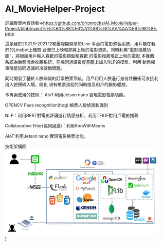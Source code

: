 # AI_MovieHelper-Project

詳細專案內容請看=>https://github.com/ortonrocks/AI_MovieHelper-Project/blob/main/%E5%B0%88%E6%A1%88%E8%AA%AA%E6%98%8E.pptx

  這是我於2021.9-2021.12和團隊開開基於Line 平台的電影整合系統，用戶能在我們的Linebot上獲取
台灣已上映和即將上映的電影資訊。同時利用“電影推薦功能”，將根據用戶輸入喜歡的電影類型和喜歡
的電影推薦現正上映的電影,本推薦系統為動態混合推薦系統，在協同過濾長度基礎上加入NLP的模型，利用
動態權重降低協同過濾的冷啟動問題。

同時開發了基於人臉辨識的訂票檢票系統，用戶利用人臉進行身份註冊後可直接利用人臉掃碼入場，簡化
現有檢票流程的同時提高用戶的觀影體驗。

本專案使用的技術：
AIoT:利用Jetson nano 實現電影檢票功能。

OPENCV Face recognition(hog):檢票人臉偵測和識別

NLP：利用BERT對電影評論進行情感分析，利用TFIDF對用戶電影推薦

Collaborative filter(協同過濾)：利用KnnWithMeans

AIoT:利用Jetson nano 實現電影檢票功能。







技術架構圖![alt text](https://raw.githubusercontent.com/ortonrocks/AI_MovieHelper-Project/main/structure.jpg?raw=true))


